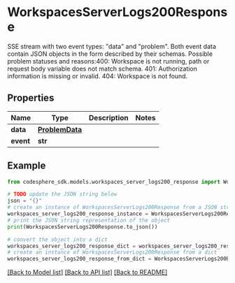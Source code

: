# WorkspacesServerLogs200Response

SSE stream with two event types: \"data\" and \"problem\". Both event data contain JSON objects in the form described by their schemas. Possible problem statuses and reasons:400: Workspace is not running, path or request body variable does not match schema. 401: Authorization information is missing or invalid. 404: Workspace is not found.

## Properties

Name | Type | Description | Notes
------------ | ------------- | ------------- | -------------
**data** | [**ProblemData**](ProblemData.md) |  | 
**event** | **str** |  | 

## Example

```python
from codesphere_sdk.models.workspaces_server_logs200_response import WorkspacesServerLogs200Response

# TODO update the JSON string below
json = "{}"
# create an instance of WorkspacesServerLogs200Response from a JSON string
workspaces_server_logs200_response_instance = WorkspacesServerLogs200Response.from_json(json)
# print the JSON string representation of the object
print(WorkspacesServerLogs200Response.to_json())

# convert the object into a dict
workspaces_server_logs200_response_dict = workspaces_server_logs200_response_instance.to_dict()
# create an instance of WorkspacesServerLogs200Response from a dict
workspaces_server_logs200_response_from_dict = WorkspacesServerLogs200Response.from_dict(workspaces_server_logs200_response_dict)
```
[[Back to Model list]](../README.md#documentation-for-models) [[Back to API list]](../README.md#documentation-for-api-endpoints) [[Back to README]](../README.md)


